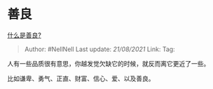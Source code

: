 # 善良
[什么是善良?](https://www.zhihu.com/question/32324178/answer/1666443817)

> Author: #NellNell 
> Last update: *21/08/2021* 
> Link:
> Tag: 

人有一些品质很有意思，你越发觉欠缺它的时候，就反而离它更近了一些。

比如谦卑、勇气、正直、财富、信心、爱、以及善良。